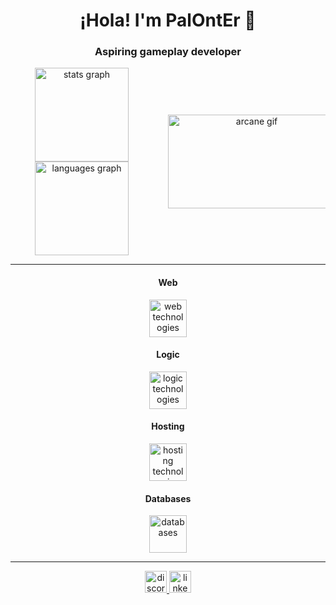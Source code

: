 <h1 align="center">¡Hola! I'm PalOntEr 🫡</h1>
<h3 align="center">Aspiring gameplay developer</h3>

<div align="center" style="display: flex; justify-content: center; align-items: center;">
  <div style="margin-right: 24px;">
    <img src="https://github-readme-stats.vercel.app/api?username=palonter&theme=dark&show_icons=true&hide_border=true&count_private=true" height="150" alt="stats graph"  />
    <img src="https://github-readme-stats.vercel.app/api/top-langs/?username=palonter&theme=dark&show_icons=true&hide_border=true&layout=compact" height="150" alt="languages graph"  />
  </div>
  <div style="min-width: 50%">
    <img align="center" height="150" width="268" src="https://c.tenor.com/6ct11rxCZyAAAAAC/jinx-arcane.gif" alt="arcane gif" />
  </div>
</div>

<hr>

<div align="center">
  <h4 align="center">Web</h4>
  <img src="https://skillicons.dev/icons?i=html,nodejs,ts,threejs,tailwind,astro" height="60" alt="web technologies" />
</div>

<div align="center">
  <h4 align="center">Logic</h4>
  <img src="https://skillicons.dev/icons?i=cpp,cs,unreal,unity,swift" height="60" alt="logic technologies" />
</div>

<div align="center">
  <h4 align="center">Hosting</h4>
  <img src="https://skillicons.dev/icons?i=aws,googlecloud,firebase,azure" height="60" alt="hosting technologies" />
</div>

<div align="center">
  <h4 align="center">Databases</h4>
  <img src="https://skillicons.dev/icons?i=mysql,mongo,cassandra" height="60" alt="databases" />
</div>

<hr>

<div align="center">
  <a href="https://discordapp.com/users/palonter" target="_blank">
    <img src="https://img.shields.io/static/v1?message=Discord&logo=discord&label=&color=7289DA&logoColor=white&labelColor=&style=for-the-badge" height="35" alt="discord logo"  />
  </a>
  <a href="https://www.linkedin.com/in/mazp" target="_blank">
    <img src="https://img.shields.io/static/v1?message=LinkedIn&logo=linkedin&label=&color=0077B5&logoColor=white&labelColor=&style=for-the-badge" height="35" alt="linkedin logo"  />
  </a>
</div>
